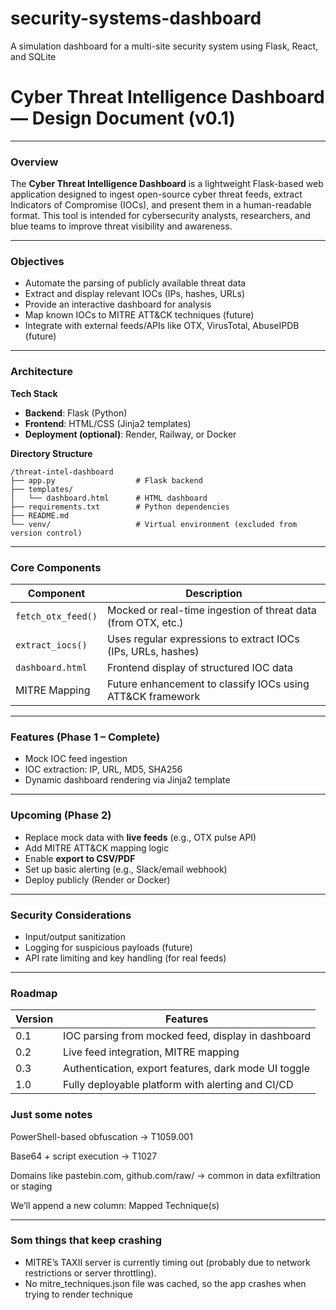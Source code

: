 # security-systems-dashboard
A simulation dashboard for a multi-site security system using Flask, React, and SQLite

# Cyber Threat Intelligence Dashboard — Design Document (v0.1)

---

###  Overview
The **Cyber Threat Intelligence Dashboard** is a lightweight Flask-based web application designed to ingest open-source cyber threat feeds, extract Indicators of Compromise (IOCs), and present them in a human-readable format. This tool is intended for cybersecurity analysts, researchers, and blue teams to improve threat visibility and awareness.

---

### Objectives
- Automate the parsing of publicly available threat data
- Extract and display relevant IOCs (IPs, hashes, URLs)
- Provide an interactive dashboard for analysis
- Map known IOCs to MITRE ATT&CK techniques (future)
- Integrate with external feeds/APIs like OTX, VirusTotal, AbuseIPDB (future)

---

### Architecture

**Tech Stack**
- **Backend**: Flask (Python)
- **Frontend**: HTML/CSS (Jinja2 templates)
- **Deployment (optional)**: Render, Railway, or Docker

**Directory Structure**
```
/threat-intel-dashboard
├── app.py                  # Flask backend
├── templates/
│   └── dashboard.html      # HTML dashboard
├── requirements.txt        # Python dependencies
├── README.md
└── venv/                   # Virtual environment (excluded from version control)
```

---

### Core Components

| Component        | Description                                                                 |
|------------------|-----------------------------------------------------------------------------|
| `fetch_otx_feed()` | Mocked or real-time ingestion of threat data (from OTX, etc.)               |
| `extract_iocs()`   | Uses regular expressions to extract IOCs (IPs, URLs, hashes)               |
| `dashboard.html`   | Frontend display of structured IOC data                                    |
| MITRE Mapping     | Future enhancement to classify IOCs using ATT&CK framework                 |

---

###  Features (Phase 1 – Complete)
- Mock IOC feed ingestion
- IOC extraction: IP, URL, MD5, SHA256
- Dynamic dashboard rendering via Jinja2 template

---

### Upcoming (Phase 2)
- Replace mock data with **live feeds** (e.g., OTX pulse API)
- Add MITRE ATT&CK mapping logic
- Enable **export to CSV/PDF**
- Set up basic alerting (e.g., Slack/email webhook)
- Deploy publicly (Render or Docker)

---

### Security Considerations
- Input/output sanitization
- Logging for suspicious payloads (future)
- API rate limiting and key handling (for real feeds)

---

### Roadmap
| Version | Features                                                                 |
|---------|--------------------------------------------------------------------------|
| 0.1     | IOC parsing from mocked feed, display in dashboard                       |
| 0.2     | Live feed integration, MITRE mapping                                     |
| 0.3     | Authentication, export features, dark mode UI toggle                     |
| 1.0     | Fully deployable platform with alerting and CI/CD                        |

### Just some notes 
PowerShell-based obfuscation → T1059.001

Base64 + script execution → T1027

Domains like pastebin.com, github.com/raw/ → common in data exfiltration or staging

We’ll append a new column: Mapped Technique(s)

---------------

### Som things that keep crashing 

-  MITRE’s TAXII server is currently timing out (probably due to network restrictions or server throttling).
- No mitre_techniques.json file was cached, so the app crashes when trying to render technique